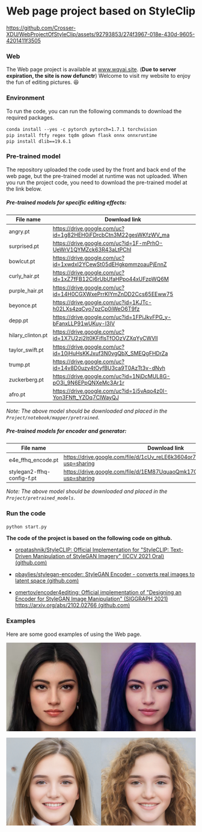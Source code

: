 # Web page project based on StyleClip
https://github.com/Crosser-XDU/WebProjectOfStyleClip/assets/92793853/274f3967-018e-430d-9605-4201411f3505
### Web

The Web page project is available at www.wqyai.site. (**Due to server expiration, the site is now defunctr**) Welcome to visit my website to enjoy the fun of editing pictures. :laughing:

### Environment

To run the code, you can run the following commands to download the required packages.

```
conda install --yes -c pytorch pytorch=1.7.1 torchvision
pip install ftfy regex tqdm gdown flask onnx onnxruntime
pip install dlib==19.6.1
```

### Pre-trained model 

The repository uploaded the code used by the front and back end of the web page, but the pre-trained model at runtime was not uploaded. When you run the project code, you need to download the pre-trained model at the link below.

##### Pre-trained models for specific editing effects:

| File name         | Download link                                                |
| ----------------- | ------------------------------------------------------------ |
| angry.pt          | https://drive.google.com/uc?id=1g82HEH0jFDrcbCtn3M22gesWKfzWV_ma |
| surprised.pt      | https://drive.google.com/uc?id=1F-mPrhO-UeWrV1QYMZck63R43aLtPChI |
| bowlcut.pt        | https://drive.google.com/uc?id=1xwdxI2YCewSt05dEHgkpmmzoauPjEnnZ |
| curly_hair.pt     | https://drive.google.com/uc?id=1xZ7fFB12Ci6rUbUfaHPpo44xUFzpWQ6M |
| purple_hair.pt    | https://drive.google.com/uc?id=14H0CGXWxePrrKIYmZnDD2Ccs65EEww75 |
| beyonce.pt        | https://drive.google.com/uc?id=1KJTc-h02LXs4zqCyo7pzCp0iWeO6T9fz |
| depp.pt           | https://drive.google.com/uc?id=1FPiJkvFPG_y-bFanxLLP91wUKuy-l3IV |
| hilary_clinton.pt | https://drive.google.com/uc?id=1X7U2zj2lt0KFifIsTfOOzVZXqYyCWVll |
| taylor_swift.pt   | https://drive.google.com/uc?id=10jHuHsKKJxuf3N0vgQbX_SMEQgFHDrZa |
| trump.pt          | https://drive.google.com/uc?id=14v8D0uzy4tOyfBU3ca9T0AzTt3v-dNyh |
| zuckerberg.pt     | https://drive.google.com/uc?id=1NjDcMUL8G-pO3i_9N6EPpQNXeMc3Ar1r |
| afro.pt           | https://drive.google.com/uc?id=1i5vAqo4z0I-Yon3FNft_YZOq7ClWayQJ |

*Note: The above model should be downloaded and placed in the `Project/notebook/mapper/pretrained`*.

##### Pre-trained models for encoder and generator:

| File name                  | Download link                                                |
| -------------------------- | ------------------------------------------------------------ |
| e4e_ffhq_encode.pt         | https://drive.google.com/file/d/1cUv_reLE6k3604or78EranS7XzuVMWeO/view?usp=sharing |
| stylegan2-ffhq-config-f.pt | https://drive.google.com/file/d/1EM87UquaoQmk17Q8d5kYIAHqu0dkYqdT/view?usp=sharing |

*Note: The above model should be downloaded and placed in the `Project/pretrained_models`*.

### Run the code
```python
python start.py
```

**The code of the project is based on the following code on github.**

- [orpatashnik/StyleCLIP: Official Implementation for "StyleCLIP: Text-Driven Manipulation of StyleGAN Imagery" (ICCV 2021 Oral) (github.com)](https://github.com/orpatashnik/StyleCLIP)

- [pbaylies/stylegan-encoder: StyleGAN Encoder - converts real images to latent space (github.com)](https://github.com/pbaylies/stylegan-encoder)

- [omertov/encoder4editing: Official implementation of "Designing an Encoder for StyleGAN Image Manipulation" (SIGGRAPH 2021) https://arxiv.org/abs/2102.02766 (github.com)](https://github.com/omertov/encoder4editing)

  

### Examples

Here are some good examples of using the Web page.

![](./static/img/Snipaste_2022-08-21_21-32-17.png)

![](./static/img/Snipaste_2022-08-21_21-34-26.png)
